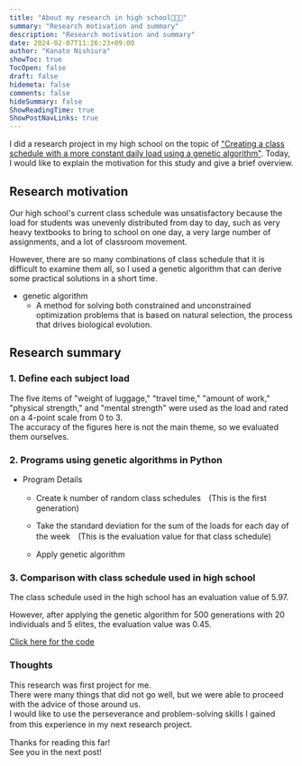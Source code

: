 ```yaml
---
title: "About my research in high school👨🏼‍🔬"
summary: "Research motivation and summary"
description: "Research motivation and summary"
date: 2024-02-07T11:26:23+09:00
author: "Kanato Nishiura"
showToc: true
TocOpen: false
draft: false
hidemeta: false
comments: false
hideSummary: false
ShowReadingTime: true
ShowPostNavLinks: true
---
```


I did a research project in my high school on the topic of ["Creating a class schedule with a more constant daily load using a genetic algorithm"](https://www.ipsj.or.jp/event/taikai/85/85PosterSession/ipsj_poster/pdf/8003.pdf). Today, I would like to explain the motivation for this study and give a brief overview.

## Research motivation

Our high school's current class schedule was unsatisfactory because the load for students was unevenly distributed from day to day, such as very heavy textbooks to bring to school on one day, a very large number of assignments, and a lot of classroom movement.

However, there are so many combinations of class schedule that it is difficult to examine them all, so I used a genetic algorithm that can  derive some practical solutions in a short time.

* genetic algorithm
  *  A method for solving both constrained and unconstrained optimization problems that is based on natural selection, the process that drives biological evolution.

## Research summary

### 1. Define each subject load

The five items of "weight of luggage," "travel time," "amount of work," "physical strength," and "mental strength" were used as the load and rated on a 4-point scale from 0 to 3.   
The accuracy of the figures here is not the main theme, so we evaluated them ourselves.

### 2. Programs using genetic algorithms in Python

* Program Details
  * Create k number of random class schedules　(This is the first generation)

  * Take the standard deviation for the sum of the loads for each day of the week　(This is the evaluation value for that class schedule)

  * Apply genetic algorithm

### 3. Comparison with class schedule used in high school

The class schedule used in the high school has an evaluation value of 5.97.

However, after applying the genetic algorithm for 500 generations with 20 individuals and 5 elites, the evaluation value was 0.45.


[Click here for the code](https://github.com/xknt21/ga_timetable.git)

### Thoughts

This research was first project for me.  
There were many things that did not go well, but we were able to proceed with the advice of those around us.  
I would like to use the perseverance and problem-solving skills I gained from this experience in my next research project.　　

Thanks for reading this far!  
See you in the next post!